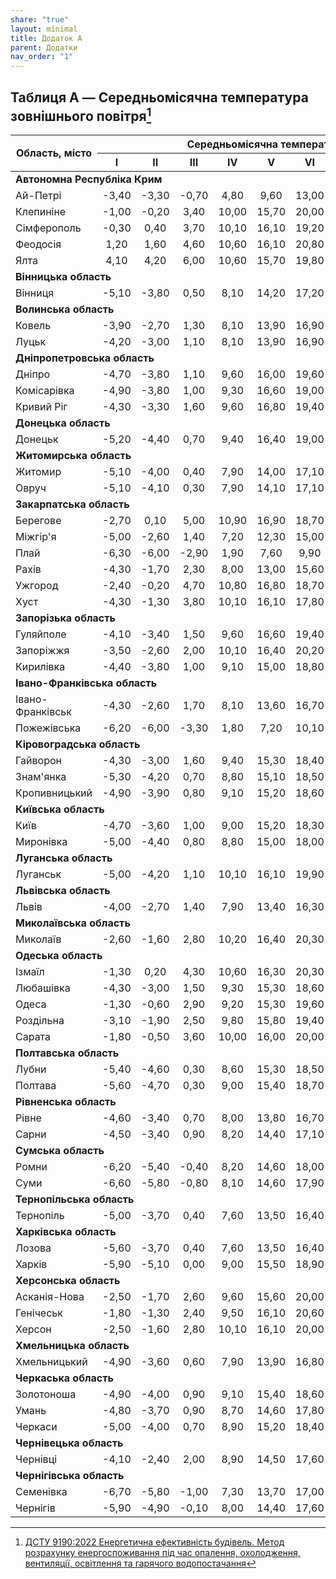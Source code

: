 ```yaml
---
share: "true"
layout: minimal
title: Додаток A
parent: Додатки
nav_order: "1"
---
```



## Таблиця A — Середньомісячна температура зовнішнього повітря[^1]

<table class="js-table">
  <thead>
    <tr>
      <th rowspan="2">Область, місто</th>
      <th colspan="12">Середньомісячна температура зовнішнього повітря, ℃</th>
      <th rowspan="2">Середня за рік</th>
    </tr>
    <tr>
      <th>I</th>
      <th>II</th>
      <th>III</th>
      <th>IV</th>
      <th>V</th>
      <th>VI</th>
      <th>VII</th>
      <th>VIII</th>
      <th>IX</th>
      <th>X</th>
      <th>XI</th>
      <th>XII</th>
    </tr>
  </thead>
  <tbody>
    <tr>
      <td colspan="14"><b>Автономна Республіка Крим</b></td>
    </tr>
    <tr>
      <td>Ай-Петрі</td>
      <td style="text-align: center;">-3,40</td>
      <td style="text-align: center;">-3,30</td>
      <td style="text-align: center;">-0,70</td>
      <td style="text-align: center;">4,80</td>
      <td style="text-align: center;">9,60</td>
      <td style="text-align: center;">13,00</td>
      <td style="text-align: center;">15,50</td>
      <td style="text-align: center;">15,10</td>
      <td style="text-align: center;">11,00</td>
      <td style="text-align: center;">6,70</td>
      <td style="text-align: center;">2,50</td>
      <td style="text-align: center;">-1,60</td>
      <td style="text-align: center;">5,80</td>
    </tr>
    <tr>
      <td>Клепиніне</td>
      <td style="text-align: center;">-1,00</td>
      <td style="text-align: center;">-0,20</td>
      <td style="text-align: center;">3,40</td>
      <td style="text-align: center;">10,00</td>
      <td style="text-align: center;">15,70</td>
      <td style="text-align: center;">20,00</td>
      <td style="text-align: center;">22,70</td>
      <td style="text-align: center;">21,80</td>
      <td style="text-align: center;">16,70</td>
      <td style="text-align: center;">10,70</td>
      <td style="text-align: center;">5,70</td>
      <td style="text-align: center;">1,60</td>
      <td style="text-align: center;">10,60</td>
    </tr>
    <tr>
      <td>Сімферополь</td>
      <td style="text-align: center;">-0,30</td>
      <td style="text-align: center;">0,40</td>
      <td style="text-align: center;">3,70</td>
      <td style="text-align: center;">10,10</td>
      <td style="text-align: center;">16,10</td>
      <td style="text-align: center;">19,20</td>
      <td style="text-align: center;">21,80</td>
      <td style="text-align: center;">21,30</td>
      <td style="text-align: center;">16,70</td>
      <td style="text-align: center;">11,00</td>
      <td style="text-align: center;">6,10</td>
      <td style="text-align: center;">2,10</td>
      <td style="text-align: center;">10,60</td>
    </tr>
    <tr>
      <td>Феодосія</td>
      <td style="text-align: center;">1,20</td>
      <td style="text-align: center;">1,60</td>
      <td style="text-align: center;">4,60</td>
      <td style="text-align: center;">10,60</td>
      <td style="text-align: center;">16,10</td>
      <td style="text-align: center;">20,80</td>
      <td style="text-align: center;">23,20</td>
      <td style="text-align: center;">23,10</td>
      <td style="text-align: center;">18,40</td>
      <td style="text-align: center;">12,60</td>
      <td style="text-align: center;">7,60</td>
      <td style="text-align: center;">3,80</td>
      <td style="text-align: center;">12,00</td>
    </tr>
    <tr>
      <td>Ялта</td>
      <td style="text-align: center;">4,10</td>
      <td style="text-align: center;">4,20</td>
      <td style="text-align: center;">6,00</td>
      <td style="text-align: center;">10,60</td>
      <td style="text-align: center;">15,70</td>
      <td style="text-align: center;">19,80</td>
      <td style="text-align: center;">23,60</td>
      <td style="text-align: center;">23,20</td>
      <td style="text-align: center;">19,00</td>
      <td style="text-align: center;">13,60</td>
      <td style="text-align: center;">9,50</td>
      <td style="text-align: center;">6,10</td>
      <td style="text-align: center;">13,00</td>
    </tr>
    <tr>
      <td colspan="14"><b>Вінницька область</b></td>
    </tr>
    <tr>
      <td>Вінниця</td>
      <td style="text-align: center;">-5,10</td>
      <td style="text-align: center;">-3,80</td>
      <td style="text-align: center;">0,50</td>
      <td style="text-align: center;">8,10</td>
      <td style="text-align: center;">14,20</td>
      <td style="text-align: center;">17,20</td>
      <td style="text-align: center;">18,70</td>
      <td style="text-align: center;">18,00</td>
      <td style="text-align: center;">13,30</td>
      <td style="text-align: center;">7,60</td>
      <td style="text-align: center;">1,80</td>
      <td style="text-align: center;">-2,90</td>
      <td style="text-align: center;">7,30</td>
    </tr>
    <tr>
      <td colspan="14"><b>Волинська область</b></td>
    </tr>
    <tr>
      <td>Ковель</td>
      <td style="text-align: center;">-3,90</td>
      <td style="text-align: center;">-2,70</td>
      <td style="text-align: center;">1,30</td>
      <td style="text-align: center;">8,10</td>
      <td style="text-align: center;">13,90</td>
      <td style="text-align: center;">16,90</td>
      <td style="text-align: center;">18,20</td>
      <td style="text-align: center;">17,60</td>
      <td style="text-align: center;">13,00</td>
      <td style="text-align: center;">7,90</td>
      <td style="text-align: center;">2,50</td>
      <td style="text-align: center;">-1,90</td>
      <td style="text-align: center;">7,60</td>
    </tr>
    <tr>
      <td>Луцьк</td>
      <td style="text-align: center;">-4,20</td>
      <td style="text-align: center;">-3,00</td>
      <td style="text-align: center;">1,10</td>
      <td style="text-align: center;">8,10</td>
      <td style="text-align: center;">13,90</td>
      <td style="text-align: center;">16,90</td>
      <td style="text-align: center;">18,40</td>
      <td style="text-align: center;">17,70</td>
      <td style="text-align: center;">13,20</td>
      <td style="text-align: center;">7,90</td>
      <td style="text-align: center;">2,40</td>
      <td style="text-align: center;">-2,40</td>
      <td style="text-align: center;">7,50</td>
    </tr>
    <tr>
      <td colspan="14"><b>Дніпропетровська область</b></td>
    </tr>
    <tr>
      <td>Дніпро</td>
      <td style="text-align: center;">-4,70</td>
      <td style="text-align: center;">-3,80</td>
      <td style="text-align: center;">1,10</td>
      <td style="text-align: center;">9,60</td>
      <td style="text-align: center;">16,00</td>
      <td style="text-align: center;">19,60</td>
      <td style="text-align: center;">21,60</td>
      <td style="text-align: center;">20,70</td>
      <td style="text-align: center;">15,40</td>
      <td style="text-align: center;">8,60</td>
      <td style="text-align: center;">2,20</td>
      <td style="text-align: center;">-2,50</td>
      <td style="text-align: center;">8,70</td>
    </tr>
    <tr>
      <td>Комісарівка</td>
      <td style="text-align: center;">-4,90</td>
      <td style="text-align: center;">-3,80</td>
      <td style="text-align: center;">1,00</td>
      <td style="text-align: center;">9,30</td>
      <td style="text-align: center;">16,60</td>
      <td style="text-align: center;">19,00</td>
      <td style="text-align: center;">20,90</td>
      <td style="text-align: center;">20,00</td>
      <td style="text-align: center;">14,70</td>
      <td style="text-align: center;">8,20</td>
      <td style="text-align: center;">2,20</td>
      <td style="text-align: center;">-2,40</td>
      <td style="text-align: center;">8,30</td>
    </tr>
    <tr>
      <td>Кривий Ріг</td>
      <td style="text-align: center;">-4,30</td>
      <td style="text-align: center;">-3,30</td>
      <td style="text-align: center;">1,60</td>
      <td style="text-align: center;">9,60</td>
      <td style="text-align: center;">16,80</td>
      <td style="text-align: center;">19,40</td>
      <td style="text-align: center;">21,50</td>
      <td style="text-align: center;">20,70</td>
      <td style="text-align: center;">15,50</td>
      <td style="text-align: center;">8,90</td>
      <td style="text-align: center;">2,70</td>
      <td style="text-align: center;">-2,00</td>
      <td style="text-align: center;">8,80</td>
    </tr>
    <tr>
      <td colspan="14"><b>Донецька область</b></td>
    </tr>
    <tr>
      <td>Донецьк</td>
      <td style="text-align: center;">-5,20</td>
      <td style="text-align: center;">-4,40</td>
      <td style="text-align: center;">0,70</td>
      <td style="text-align: center;">9,40</td>
      <td style="text-align: center;">16,40</td>
      <td style="text-align: center;">19,00</td>
      <td style="text-align: center;">21,20</td>
      <td style="text-align: center;">19,80</td>
      <td style="text-align: center;">14,90</td>
      <td style="text-align: center;">8,00</td>
      <td style="text-align: center;">1,80</td>
      <td style="text-align: center;">-2,90</td>
      <td style="text-align: center;">8,10</td>
    </tr>
    <tr>
      <td colspan="14"><b>Житомирська область</b></td>
    </tr>
    <tr>
      <td>Житомир</td>
      <td style="text-align: center;">-5,10</td>
      <td style="text-align: center;">-4,00</td>
      <td style="text-align: center;">0,40</td>
      <td style="text-align: center;">7,90</td>
      <td style="text-align: center;">14,00</td>
      <td style="text-align: center;">17,10</td>
      <td style="text-align: center;">18,50</td>
      <td style="text-align: center;">17,70</td>
      <td style="text-align: center;">13,00</td>
      <td style="text-align: center;">7,40</td>
      <td style="text-align: center;">1,70</td>
      <td style="text-align: center;">-2,80</td>
      <td style="text-align: center;">7,20</td>
    </tr>
    <tr>
      <td>Овруч</td>
      <td style="text-align: center;">-5,10</td>
      <td style="text-align: center;">-4,10</td>
      <td style="text-align: center;">0,30</td>
      <td style="text-align: center;">7,90</td>
      <td style="text-align: center;">14,10</td>
      <td style="text-align: center;">17,10</td>
      <td style="text-align: center;">18,50</td>
      <td style="text-align: center;">17,60</td>
      <td style="text-align: center;">12,80</td>
      <td style="text-align: center;">7,10</td>
      <td style="text-align: center;">1,50</td>
      <td style="text-align: center;">-3,10</td>
      <td style="text-align: center;">7,10</td>
    </tr>
    <tr>
      <td colspan="14"><b>Закарпатська область</b></td>
    </tr>
    <tr>
      <td>Берегове</td>
      <td style="text-align: center;">-2,70</td>
      <td style="text-align: center;">0,10</td>
      <td style="text-align: center;">5,00</td>
      <td style="text-align: center;">10,90</td>
      <td style="text-align: center;">16,90</td>
      <td style="text-align: center;">18,70</td>
      <td style="text-align: center;">20,20</td>
      <td style="text-align: center;">19,60</td>
      <td style="text-align: center;">15,70</td>
      <td style="text-align: center;">10,30</td>
      <td style="text-align: center;">4,80</td>
      <td style="text-align: center;">-0,20</td>
      <td style="text-align: center;">9,90</td>
    </tr>
    <tr>
      <td>Міжгір'я</td>
      <td style="text-align: center;">-5,00</td>
      <td style="text-align: center;">-2,60</td>
      <td style="text-align: center;">1,40</td>
      <td style="text-align: center;">7,20</td>
      <td style="text-align: center;">12,30</td>
      <td style="text-align: center;">15,00</td>
      <td style="text-align: center;">16,40</td>
      <td style="text-align: center;">15,80</td>
      <td style="text-align: center;">12,30</td>
      <td style="text-align: center;">7,40</td>
      <td style="text-align: center;">2,50</td>
      <td style="text-align: center;">2,40</td>
      <td style="text-align: center;">6,70</td>
    </tr>
    <tr>
      <td>Плай</td>
      <td style="text-align: center;">-6,30</td>
      <td style="text-align: center;">-6,00</td>
      <td style="text-align: center;">-2,90</td>
      <td style="text-align: center;">1,90</td>
      <td style="text-align: center;">7,60</td>
      <td style="text-align: center;">9,90</td>
      <td style="text-align: center;">11,40</td>
      <td style="text-align: center;">11,50</td>
      <td style="text-align: center;">7,70</td>
      <td style="text-align: center;">3,60</td>
      <td style="text-align: center;">-1,40</td>
      <td style="text-align: center;">-5,10</td>
      <td style="text-align: center;">2,70</td>
    </tr>
    <tr>
      <td>Рахів</td>
      <td style="text-align: center;">-4,30</td>
      <td style="text-align: center;">-1,70</td>
      <td style="text-align: center;">2,30</td>
      <td style="text-align: center;">8,00</td>
      <td style="text-align: center;">13,00</td>
      <td style="text-align: center;">15,60</td>
      <td style="text-align: center;">17,00</td>
      <td style="text-align: center;">16,40</td>
      <td style="text-align: center;">12,90</td>
      <td style="text-align: center;">7,80</td>
      <td style="text-align: center;">2,80</td>
      <td style="text-align: center;">-1,80</td>
      <td style="text-align: center;">7,30</td>
    </tr>
    <tr>
      <td>Ужгород</td>
      <td style="text-align: center;">-2,40</td>
      <td style="text-align: center;">-0,20</td>
      <td style="text-align: center;">4,70</td>
      <td style="text-align: center;">10,80</td>
      <td style="text-align: center;">16,80</td>
      <td style="text-align: center;">18,70</td>
      <td style="text-align: center;">20,30</td>
      <td style="text-align: center;">19,80</td>
      <td style="text-align: center;">15,50</td>
      <td style="text-align: center;">10,20</td>
      <td style="text-align: center;">4,70</td>
      <td style="text-align: center;">-0,50</td>
      <td style="text-align: center;">9,80</td>
    </tr>
    <tr>
      <td>Хуст</td>
      <td style="text-align: center;">-4,30</td>
      <td style="text-align: center;">-1,30</td>
      <td style="text-align: center;">3,80</td>
      <td style="text-align: center;">10,10</td>
      <td style="text-align: center;">16,10</td>
      <td style="text-align: center;">17,80</td>
      <td style="text-align: center;">19,20</td>
      <td style="text-align: center;">18,50</td>
      <td style="text-align: center;">14,50</td>
      <td style="text-align: center;">8,90</td>
      <td style="text-align: center;">3,70</td>
      <td style="text-align: center;">-1,30</td>
      <td style="text-align: center;">8,70</td>
    </tr>
    <tr>
      <td colspan="14"><b>Запорізька область</b></td>
    </tr>
    <tr>
      <td>Гуляйполе</td>
      <td style="text-align: center;">-4,10</td>
      <td style="text-align: center;">-3,40</td>
      <td style="text-align: center;">1,50</td>
      <td style="text-align: center;">9,60</td>
      <td style="text-align: center;">16,60</td>
      <td style="text-align: center;">19,40</td>
      <td style="text-align: center;">21,60</td>
      <td style="text-align: center;">20,50</td>
      <td style="text-align: center;">15,10</td>
      <td style="text-align: center;">8,40</td>
      <td style="text-align: center;">2,50</td>
      <td style="text-align: center;">-1,90</td>
      <td style="text-align: center;">8,70</td>
    </tr>
    <tr>
      <td>Запоріжжя</td>
      <td style="text-align: center;">-3,50</td>
      <td style="text-align: center;">-2,60</td>
      <td style="text-align: center;">2,00</td>
      <td style="text-align: center;">10,10</td>
      <td style="text-align: center;">16,40</td>
      <td style="text-align: center;">20,20</td>
      <td style="text-align: center;">22,40</td>
      <td style="text-align: center;">21,40</td>
      <td style="text-align: center;">16,20</td>
      <td style="text-align: center;">9,60</td>
      <td style="text-align: center;">3,50</td>
      <td style="text-align: center;">-1,10</td>
      <td style="text-align: center;">9,60</td>
    </tr>
    <tr>
      <td>Кирилівка</td>
      <td style="text-align: center;">-4,40</td>
      <td style="text-align: center;">-3,80</td>
      <td style="text-align: center;">1,00</td>
      <td style="text-align: center;">9,10</td>
      <td style="text-align: center;">15,00</td>
      <td style="text-align: center;">18,80</td>
      <td style="text-align: center;">20,60</td>
      <td style="text-align: center;">20,10</td>
      <td style="text-align: center;">14,90</td>
      <td style="text-align: center;">8,10</td>
      <td style="text-align: center;">2,30</td>
      <td style="text-align: center;">-2,20</td>
      <td style="text-align: center;">8,30</td>
    </tr>
    <tr>
      <td colspan="14"><b>Івано-Франківська область</b></td>
    </tr>
    <tr>
      <td>Івано-Франківськ</td>
      <td style="text-align: center;">-4,30</td>
      <td style="text-align: center;">-2,60</td>
      <td style="text-align: center;">1,70</td>
      <td style="text-align: center;">8,10</td>
      <td style="text-align: center;">13,60</td>
      <td style="text-align: center;">16,70</td>
      <td style="text-align: center;">18,30</td>
      <td style="text-align: center;">17,70</td>
      <td style="text-align: center;">13,40</td>
      <td style="text-align: center;">8,00</td>
      <td style="text-align: center;">2,50</td>
      <td style="text-align: center;">-2,40</td>
      <td style="text-align: center;">7,60</td>
    </tr>
    <tr>
      <td>Пожежівська</td>
      <td style="text-align: center;">-6,20</td>
      <td style="text-align: center;">-6,00</td>
      <td style="text-align: center;">-3,30</td>
      <td style="text-align: center;">1,80</td>
      <td style="text-align: center;">7,20</td>
      <td style="text-align: center;">10,10</td>
      <td style="text-align: center;">11,70</td>
      <td style="text-align: center;">11,80</td>
      <td style="text-align: center;">8,00</td>
      <td style="text-align: center;">4,10</td>
      <td style="text-align: center;">-0,70</td>
      <td style="text-align: center;">-4,90</td>
      <td style="text-align: center;">2,80</td>
    </tr>
    <tr>
      <td colspan="14"><b>Кіровоградська область</b></td>
    </tr>
    <tr>
      <td>Гайворон</td>
      <td style="text-align: center;">-4,30</td>
      <td style="text-align: center;">-3,00</td>
      <td style="text-align: center;">1,60</td>
      <td style="text-align: center;">9,40</td>
      <td style="text-align: center;">15,30</td>
      <td style="text-align: center;">18,40</td>
      <td style="text-align: center;">20,00</td>
      <td style="text-align: center;">19,20</td>
      <td style="text-align: center;">14,40</td>
      <td style="text-align: center;">8,40</td>
      <td style="text-align: center;">2,70</td>
      <td style="text-align: center;">-1,90</td>
      <td style="text-align: center;">8,40</td>
    </tr>
    <tr>
      <td>Знам'янка</td>
      <td style="text-align: center;">-5,30</td>
      <td style="text-align: center;">-4,20</td>
      <td style="text-align: center;">0,70</td>
      <td style="text-align: center;">8,80</td>
      <td style="text-align: center;">15,10</td>
      <td style="text-align: center;">18,50</td>
      <td style="text-align: center;">20,30</td>
      <td style="text-align: center;">19,50</td>
      <td style="text-align: center;">14,40</td>
      <td style="text-align: center;">7,90</td>
      <td style="text-align: center;">2,00</td>
      <td style="text-align: center;">-2,80</td>
      <td style="text-align: center;">7,90</td>
    </tr>
    <tr>
      <td>Кропивницький</td>
      <td style="text-align: center;">-4,90</td>
      <td style="text-align: center;">-3,90</td>
      <td style="text-align: center;">0,80</td>
      <td style="text-align: center;">9,10</td>
      <td style="text-align: center;">15,20</td>
      <td style="text-align: center;">18,60</td>
      <td style="text-align: center;">20,40</td>
      <td style="text-align: center;">19,70</td>
      <td style="text-align: center;">14,70</td>
      <td style="text-align: center;">8,20</td>
      <td style="text-align: center;">2,10</td>
      <td style="text-align: center;">-2,60</td>
      <td style="text-align: center;">8,10</td>
    </tr>
    <tr>
      <td colspan="14"><b>Київська область</b></td>
    </tr>
    <tr>
      <td>Київ</td>
      <td style="text-align: center;">-4,70</td>
      <td style="text-align: center;">-3,60</td>
      <td style="text-align: center;">1,00</td>
      <td style="text-align: center;">9,00</td>
      <td style="text-align: center;">15,20</td>
      <td style="text-align: center;">18,30</td>
      <td style="text-align: center;">19,80</td>
      <td style="text-align: center;">19,00</td>
      <td style="text-align: center;">13,90</td>
      <td style="text-align: center;">8,10</td>
      <td style="text-align: center;">1,90</td>
      <td style="text-align: center;">-2,50</td>
      <td style="text-align: center;">8,00</td>
    </tr>
    <tr>
      <td>Миронівка</td>
      <td style="text-align: center;">-5,00</td>
      <td style="text-align: center;">-4,40</td>
      <td style="text-align: center;">0,80</td>
      <td style="text-align: center;">8,80</td>
      <td style="text-align: center;">15,00</td>
      <td style="text-align: center;">18,00</td>
      <td style="text-align: center;">19,80</td>
      <td style="text-align: center;">19,00</td>
      <td style="text-align: center;">14,10</td>
      <td style="text-align: center;">8,00</td>
      <td style="text-align: center;">1,80</td>
      <td style="text-align: center;">-2,70</td>
      <td style="text-align: center;">7,80</td>
    </tr>
    <tr>
      <td colspan="14"><b>Луганська область</b></td>
    </tr>
    <tr>
      <td>Луганськ</td>
      <td style="text-align: center;">-5,00</td>
      <td style="text-align: center;">-4,20</td>
      <td style="text-align: center;">1,10</td>
      <td style="text-align: center;">10,10</td>
      <td style="text-align: center;">16,10</td>
      <td style="text-align: center;">19,90</td>
      <td style="text-align: center;">22,00</td>
      <td style="text-align: center;">20,70</td>
      <td style="text-align: center;">15,10</td>
      <td style="text-align: center;">8,20</td>
      <td style="text-align: center;">2,20</td>
      <td style="text-align: center;">-2,50</td>
      <td style="text-align: center;">8,60</td>
    </tr>
    <tr>
      <td colspan="14"><b>Львівська область</b></td>
    </tr>
    <tr>
      <td>Львів</td>
      <td style="text-align: center;">-4,00</td>
      <td style="text-align: center;">-2,70</td>
      <td style="text-align: center;">1,40</td>
      <td style="text-align: center;">7,90</td>
      <td style="text-align: center;">13,40</td>
      <td style="text-align: center;">16,30</td>
      <td style="text-align: center;">17,70</td>
      <td style="text-align: center;">17,20</td>
      <td style="text-align: center;">13,00</td>
      <td style="text-align: center;">8,00</td>
      <td style="text-align: center;">2,50</td>
      <td style="text-align: center;">-2,20</td>
      <td style="text-align: center;">7,40</td>
    </tr>
    <tr>
      <td colspan="14"><b>Миколаївська область</b></td>
    </tr>
    <tr>
      <td>Миколаїв</td>
      <td style="text-align: center;">-2,60</td>
      <td style="text-align: center;">-1,60</td>
      <td style="text-align: center;">2,80</td>
      <td style="text-align: center;">10,20</td>
      <td style="text-align: center;">16,40</td>
      <td style="text-align: center;">20,30</td>
      <td style="text-align: center;">22,70</td>
      <td style="text-align: center;">22,00</td>
      <td style="text-align: center;">16,80</td>
      <td style="text-align: center;">10,40</td>
      <td style="text-align: center;">4,20</td>
      <td style="text-align: center;">-0,40</td>
      <td style="text-align: center;">10,10</td>
    </tr>
    <tr>
      <td colspan="14"><b>Одеська область</b></td>
    </tr>
    <tr>
      <td>Ізмаїл</td>
      <td style="text-align: center;">-1,30</td>
      <td style="text-align: center;">0,20</td>
      <td style="text-align: center;">4,30</td>
      <td style="text-align: center;">10,60</td>
      <td style="text-align: center;">16,30</td>
      <td style="text-align: center;">20,30</td>
      <td style="text-align: center;">22,30</td>
      <td style="text-align: center;">21,70</td>
      <td style="text-align: center;">17,00</td>
      <td style="text-align: center;">11,20</td>
      <td style="text-align: center;">5,70</td>
      <td style="text-align: center;">0,70</td>
      <td style="text-align: center;">10,80</td>
    </tr>
    <tr>
      <td>Любашівка</td>
      <td style="text-align: center;">-4,30</td>
      <td style="text-align: center;">-3,00</td>
      <td style="text-align: center;">1,50</td>
      <td style="text-align: center;">9,30</td>
      <td style="text-align: center;">15,30</td>
      <td style="text-align: center;">18,60</td>
      <td style="text-align: center;">20,50</td>
      <td style="text-align: center;">19,90</td>
      <td style="text-align: center;">15,10</td>
      <td style="text-align: center;">8,90</td>
      <td style="text-align: center;">2,80</td>
      <td style="text-align: center;">-1,90</td>
      <td style="text-align: center;">8,60</td>
    </tr>
    <tr>
      <td>Одеса</td>
      <td style="text-align: center;">-1,30</td>
      <td style="text-align: center;">-0,60</td>
      <td style="text-align: center;">2,90</td>
      <td style="text-align: center;">9,20</td>
      <td style="text-align: center;">15,30</td>
      <td style="text-align: center;">19,60</td>
      <td style="text-align: center;">22,00</td>
      <td style="text-align: center;">21,60</td>
      <td style="text-align: center;">17,00</td>
      <td style="text-align: center;">11,30</td>
      <td style="text-align: center;">5,80</td>
      <td style="text-align: center;">1,10</td>
      <td style="text-align: center;">10,30</td>
    </tr>
    <tr>
      <td>Роздільна</td>
      <td style="text-align: center;">-3,10</td>
      <td style="text-align: center;">-1,90</td>
      <td style="text-align: center;">2,50</td>
      <td style="text-align: center;">9,80</td>
      <td style="text-align: center;">15,80</td>
      <td style="text-align: center;">19,40</td>
      <td style="text-align: center;">21,50</td>
      <td style="text-align: center;">21,00</td>
      <td style="text-align: center;">16,10</td>
      <td style="text-align: center;">9,90</td>
      <td style="text-align: center;">3,90</td>
      <td style="text-align: center;">-0,90</td>
      <td style="text-align: center;">9,50</td>
    </tr>
    <tr>
      <td>Сарата</td>
      <td style="text-align: center;">-1,80</td>
      <td style="text-align: center;">-0,50</td>
      <td style="text-align: center;">3,60</td>
      <td style="text-align: center;">10,00</td>
      <td style="text-align: center;">16,00</td>
      <td style="text-align: center;">20,00</td>
      <td style="text-align: center;">22,10</td>
      <td style="text-align: center;">21,30</td>
      <td style="text-align: center;">16,40</td>
      <td style="text-align: center;">10,50</td>
      <td style="text-align: center;">5,10</td>
      <td style="text-align: center;">0,20</td>
      <td style="text-align: center;">10,20</td>
    </tr>
    <tr>
      <td colspan="14"><b>Полтавська область</b></td>
    </tr>
    <tr>
      <td>Лубни</td>
      <td style="text-align: center;">-5,40</td>
      <td style="text-align: center;">-4,60</td>
      <td style="text-align: center;">0,30</td>
      <td style="text-align: center;">8,60</td>
      <td style="text-align: center;">15,30</td>
      <td style="text-align: center;">18,50</td>
      <td style="text-align: center;">20,20</td>
      <td style="text-align: center;">19,10</td>
      <td style="text-align: center;">13,70</td>
      <td style="text-align: center;">7,60</td>
      <td style="text-align: center;">1,30</td>
      <td style="text-align: center;">-3,30</td>
      <td style="text-align: center;">7,60</td>
    </tr>
    <tr>
      <td>Полтава</td>
      <td style="text-align: center;">-5,60</td>
      <td style="text-align: center;">-4,70</td>
      <td style="text-align: center;">0,30</td>
      <td style="text-align: center;">9,00</td>
      <td style="text-align: center;">15,40</td>
      <td style="text-align: center;">18,70</td>
      <td style="text-align: center;">20,50</td>
      <td style="text-align: center;">19,70</td>
      <td style="text-align: center;">14,30</td>
      <td style="text-align: center;">7,70</td>
      <td style="text-align: center;">1,30</td>
      <td style="text-align: center;">-3,30</td>
      <td style="text-align: center;">7,80</td>
    </tr>
    <tr>
      <td colspan="14"><b>Рівненська область</b></td>
    </tr>
    <tr>
      <td>Рівне</td>
      <td style="text-align: center;">-4,60</td>
      <td style="text-align: center;">-3,40</td>
      <td style="text-align: center;">0,70</td>
      <td style="text-align: center;">8,00</td>
      <td style="text-align: center;">13,80</td>
      <td style="text-align: center;">16,70</td>
      <td style="text-align: center;">18,20</td>
      <td style="text-align: center;">17,50</td>
      <td style="text-align: center;">13,10</td>
      <td style="text-align: center;">7,70</td>
      <td style="text-align: center;">2,10</td>
      <td style="text-align: center;">-2,60</td>
      <td style="text-align: center;">7,30</td>
    </tr>
    <tr>
      <td>Сарни</td>
      <td style="text-align: center;">-4,50</td>
      <td style="text-align: center;">-3,40</td>
      <td style="text-align: center;">0,90</td>
      <td style="text-align: center;">8,20</td>
      <td style="text-align: center;">14,40</td>
      <td style="text-align: center;">17,10</td>
      <td style="text-align: center;">18,60</td>
      <td style="text-align: center;">17,70</td>
      <td style="text-align: center;">13,00</td>
      <td style="text-align: center;">7,70</td>
      <td style="text-align: center;">2,10</td>
      <td style="text-align: center;">-2,40</td>
      <td style="text-align: center;">7,40</td>
    </tr>
    <tr>
      <td colspan="14"><b>Сумська область</b></td>
    </tr>
    <tr>
      <td>Ромни</td>
      <td style="text-align: center;">-6,20</td>
      <td style="text-align: center;">-5,40</td>
      <td style="text-align: center;">-0,40</td>
      <td style="text-align: center;">8,20</td>
      <td style="text-align: center;">14,60</td>
      <td style="text-align: center;">18,00</td>
      <td style="text-align: center;">19,40</td>
      <td style="text-align: center;">18,40</td>
      <td style="text-align: center;">13,10</td>
      <td style="text-align: center;">6,80</td>
      <td style="text-align: center;">0,70</td>
      <td style="text-align: center;">-4,00</td>
      <td style="text-align: center;">6,90</td>
    </tr>
    <tr>
      <td>Суми</td>
      <td style="text-align: center;">-6,60</td>
      <td style="text-align: center;">-5,80</td>
      <td style="text-align: center;">-0,80</td>
      <td style="text-align: center;">8,10</td>
      <td style="text-align: center;">14,60</td>
      <td style="text-align: center;">17,90</td>
      <td style="text-align: center;">19,50</td>
      <td style="text-align: center;">18,40</td>
      <td style="text-align: center;">13,00</td>
      <td style="text-align: center;">6,70</td>
      <td style="text-align: center;">0,40</td>
      <td style="text-align: center;">-4,30</td>
      <td style="text-align: center;">6,80</td>
    </tr>
    <tr>
      <td colspan="14"><b>Тернопільська область</b></td>
    </tr>
    <tr>
      <td>Тернопіль</td>
      <td style="text-align: center;">-5,00</td>
      <td style="text-align: center;">-3,70</td>
      <td style="text-align: center;">0,40</td>
      <td style="text-align: center;">7,60</td>
      <td style="text-align: center;">13,50</td>
      <td style="text-align: center;">16,40</td>
      <td style="text-align: center;">17,80</td>
      <td style="text-align: center;">17,20</td>
      <td style="text-align: center;">12,80</td>
      <td style="text-align: center;">7,50</td>
      <td style="text-align: center;">1,80</td>
      <td style="text-align: center;">-3,10</td>
      <td style="text-align: center;">6,90</td>
    </tr>
    <tr>
      <td colspan="14"><b>Харківська область</b></td>
    </tr>
    <tr>
      <td>Лозова</td>
      <td style="text-align: center;">-5,60</td>
      <td style="text-align: center;">-3,70</td>
      <td style="text-align: center;">0,40</td>
      <td style="text-align: center;">7,60</td>
      <td style="text-align: center;">13,50</td>
      <td style="text-align: center;">16,40</td>
      <td style="text-align: center;">17,80</td>
      <td style="text-align: center;">17,20</td>
      <td style="text-align: center;">12,80</td>
      <td style="text-align: center;">7,50</td>
      <td style="text-align: center;">1,80</td>
      <td style="text-align: center;">-3,10</td>
      <td style="text-align: center;">6,90</td>
    </tr>
    <tr>
      <td>Харків</td>
      <td style="text-align: center;">-5,90</td>
      <td style="text-align: center;">-5,10</td>
      <td style="text-align: center;">0,00</td>
      <td style="text-align: center;">9,00</td>
      <td style="text-align: center;">15,50</td>
      <td style="text-align: center;">18,90</td>
      <td style="text-align: center;">20,70</td>
      <td style="text-align: center;">19,70</td>
      <td style="text-align: center;">14,10</td>
      <td style="text-align: center;">7,50</td>
      <td style="text-align: center;">1,00</td>
      <td style="text-align: center;">-3,70</td>
      <td style="text-align: center;">7,60</td>
    </tr>
    <tr>
      <td colspan="14"><b>Херсонська область</b></td>
    </tr>
    <tr>
      <td>Асканія-Нова</td>
      <td style="text-align: center;">-2,50</td>
      <td style="text-align: center;">-1,70</td>
      <td style="text-align: center;">2,60</td>
      <td style="text-align: center;">9,60</td>
      <td style="text-align: center;">15,60</td>
      <td style="text-align: center;">20,00</td>
      <td style="text-align: center;">22,50</td>
      <td style="text-align: center;">21,80</td>
      <td style="text-align: center;">16,50</td>
      <td style="text-align: center;">9,90</td>
      <td style="text-align: center;">4,20</td>
      <td style="text-align: center;">0,00</td>
      <td style="text-align: center;">9,90</td>
    </tr>
    <tr>
      <td>Генічеськ</td>
      <td style="text-align: center;">-1,80</td>
      <td style="text-align: center;">-1,30</td>
      <td style="text-align: center;">2,40</td>
      <td style="text-align: center;">9,50</td>
      <td style="text-align: center;">16,10</td>
      <td style="text-align: center;">20,60</td>
      <td style="text-align: center;">23,10</td>
      <td style="text-align: center;">22,40</td>
      <td style="text-align: center;">17,50</td>
      <td style="text-align: center;">11,00</td>
      <td style="text-align: center;">6,20</td>
      <td style="text-align: center;">6,70</td>
      <td style="text-align: center;">10,50</td>
    </tr>
    <tr>
      <td>Херсон</td>
      <td style="text-align: center;">-2,50</td>
      <td style="text-align: center;">-1,60</td>
      <td style="text-align: center;">2,80</td>
      <td style="text-align: center;">10,10</td>
      <td style="text-align: center;">16,10</td>
      <td style="text-align: center;">20,00</td>
      <td style="text-align: center;">22,40</td>
      <td style="text-align: center;">21,60</td>
      <td style="text-align: center;">16,50</td>
      <td style="text-align: center;">10,10</td>
      <td style="text-align: center;">4,30</td>
      <td style="text-align: center;">-0,20</td>
      <td style="text-align: center;">10,00</td>
    </tr>
    <tr>
      <td colspan="14"><b>Хмельницька область</b></td>
    </tr>
    <tr>
      <td>Хмельницький</td>
      <td style="text-align: center;">-4,90</td>
      <td style="text-align: center;">-3,60</td>
      <td style="text-align: center;">0,60</td>
      <td style="text-align: center;">7,90</td>
      <td style="text-align: center;">13,90</td>
      <td style="text-align: center;">16,80</td>
      <td style="text-align: center;">18,40</td>
      <td style="text-align: center;">17,70</td>
      <td style="text-align: center;">13,10</td>
      <td style="text-align: center;">7,60</td>
      <td style="text-align: center;">1,90</td>
      <td style="text-align: center;">-2,90</td>
      <td style="text-align: center;">7,20</td>
    </tr>
    <tr>
      <td colspan="14"><b>Черкаська область</b></td>
    </tr>
    <tr>
      <td>Золотоноша</td>
      <td style="text-align: center;">-4,90</td>
      <td style="text-align: center;">-4,00</td>
      <td style="text-align: center;">0,90</td>
      <td style="text-align: center;">9,10</td>
      <td style="text-align: center;">15,40</td>
      <td style="text-align: center;">18,60</td>
      <td style="text-align: center;">20,20</td>
      <td style="text-align: center;">19,10</td>
      <td style="text-align: center;">14,00</td>
      <td style="text-align: center;">7,80</td>
      <td style="text-align: center;">1,90</td>
      <td style="text-align: center;">-2,90</td>
      <td style="text-align: center;">7,20</td>
    </tr>
    <tr>
      <td>Умань</td>
      <td style="text-align: center;">-4,80</td>
      <td style="text-align: center;">-3,70</td>
      <td style="text-align: center;">0,90</td>
      <td style="text-align: center;">8,70</td>
      <td style="text-align: center;">14,60</td>
      <td style="text-align: center;">17,80</td>
      <td style="text-align: center;">19,40</td>
      <td style="text-align: center;">18,60</td>
      <td style="text-align: center;">13,60</td>
      <td style="text-align: center;">7,70</td>
      <td style="text-align: center;">2,00</td>
      <td style="text-align: center;">-2,50</td>
      <td style="text-align: center;">7,70</td>
    </tr>
    <tr>
      <td>Черкаси</td>
      <td style="text-align: center;">-5,00</td>
      <td style="text-align: center;">-4,00</td>
      <td style="text-align: center;">0,70</td>
      <td style="text-align: center;">8,90</td>
      <td style="text-align: center;">15,20</td>
      <td style="text-align: center;">18,40</td>
      <td style="text-align: center;">20,10</td>
      <td style="text-align: center;">19,30</td>
      <td style="text-align: center;">14,20</td>
      <td style="text-align: center;">7,90</td>
      <td style="text-align: center;">2,00</td>
      <td style="text-align: center;">-2,70</td>
      <td style="text-align: center;">7,90</td>
    </tr>
    <tr>
      <td colspan="14"><b>Чернівецька область</b></td>
    </tr>
    <tr>
      <td>Чернівці</td>
      <td style="text-align: center;">-4,10</td>
      <td style="text-align: center;">-2,40</td>
      <td style="text-align: center;">2,00</td>
      <td style="text-align: center;">8,90</td>
      <td style="text-align: center;">14,50</td>
      <td style="text-align: center;">17,60</td>
      <td style="text-align: center;">19,10</td>
      <td style="text-align: center;">18,40</td>
      <td style="text-align: center;">14,10</td>
      <td style="text-align: center;">8,70</td>
      <td style="text-align: center;">2,70</td>
      <td style="text-align: center;">-2,10</td>
      <td style="text-align: center;">8,10</td>
    </tr>
    <tr>
      <td colspan="14"><b>Чернігівська область</b></td>
    </tr>
    <tr>
      <td>Семенівка</td>
      <td style="text-align: center;">-6,70</td>
      <td style="text-align: center;">-5,80</td>
      <td style="text-align: center;">-1,00</td>
      <td style="text-align: center;">7,30</td>
      <td style="text-align: center;">13,70</td>
      <td style="text-align: center;">17,00</td>
      <td style="text-align: center;">18,50</td>
      <td style="text-align: center;">17,40</td>
      <td style="text-align: center;">12,20</td>
      <td style="text-align: center;">6,20</td>
      <td style="text-align: center;">0,20</td>
      <td style="text-align: center;">-4,00</td>
      <td style="text-align: center;">6,30</td>
    </tr>
    <tr>
      <td>Чернігів</td>
      <td style="text-align: center;">-5,90</td>
      <td style="text-align: center;">-4,90</td>
      <td style="text-align: center;">-0,10</td>
      <td style="text-align: center;">8,00</td>
      <td style="text-align: center;">14,40</td>
      <td style="text-align: center;">17,60</td>
      <td style="text-align: center;">19,20</td>
      <td style="text-align: center;">18,10</td>
      <td style="text-align: center;">12,90</td>
      <td style="text-align: center;">6,90</td>
      <td style="text-align: center;">1,00</td>
      <td style="text-align: center;">-3,50</td>
      <td style="text-align: center;">7,00</td>
    </tr>
  </tbody>
</table>

[^1]: [ДСТУ 9190:2022 Енергетична ефективність будівель. Метод розрахунку енергоспоживання під час опалення, охолодження, вентиляції, освітлення та гарячого водопостачання](https://online.budstandart.com/ua/catalog/doc-page.html?id_doc=98995)
